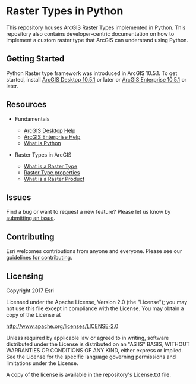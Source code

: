 # Raster Types in Python

This repository houses ArcGIS Raster Types implemented in Python. This repository also contains developer-centric documentation on how to implement a custom raster type that ArcGIS can understand using Python.


## Getting Started 

Python Raster type framework was introduced in ArcGIS 10.5.1. To get started, install [ArcGIS Desktop 10.5.1](http://desktop.arcgis.com/en/#apps) or later or [ArcGIS Enterprise 10.5.1](http://server.arcgis.com/en/) or later. 

## Resources

- Fundamentals
  - [ArcGIS Desktop Help](http://desktop.arcgis.com/en/documentation/)
  - [ArcGIS Enterprise Help](http://server.arcgis.com/en/documentation/)
  - [What is Python](http://desktop.arcgis.com/en/desktop/latest/analyze/python/what-is-python-.htm)

- Raster Types in ArcGIS
  - [What is a Raster Type](http://desktop.arcgis.com/en/arcmap/latest/manage-data/raster-and-images/what-is-a-raster-type.htm)
  - [Raster Type properties](http://desktop.arcgis.com/en/arcmap/latest/manage-data/raster-and-images/raster-type-properties.htm)
  - [What is a Raster Product](http://desktop.arcgis.com/en/arcmap/latest/manage-data/raster-and-images/what-is-a-raster-product.htm)
  
## Issues

Find a bug or want to request a new feature? Please let us know by [submitting an issue](https://github.com/amitjain27/raster-types/issues).

## Contributing

Esri welcomes contributions from anyone and everyone. Please see our [guidelines for contributing](https://github.com/esri/contributing).

## Licensing

Copyright 2017 Esri

Licensed under the Apache License, Version 2.0 (the "License"); you may not use this file except in compliance with the License. You may obtain a copy of the License at

http://www.apache.org/licenses/LICENSE-2.0

Unless required by applicable law or agreed to in writing, software distributed under the License is distributed on an "AS IS" BASIS, WITHOUT WARRANTIES OR CONDITIONS OF ANY KIND, either express or implied. See the License for the specific language governing permissions and limitations under the License.

A copy of the license is available in the repository's License.txt file.

